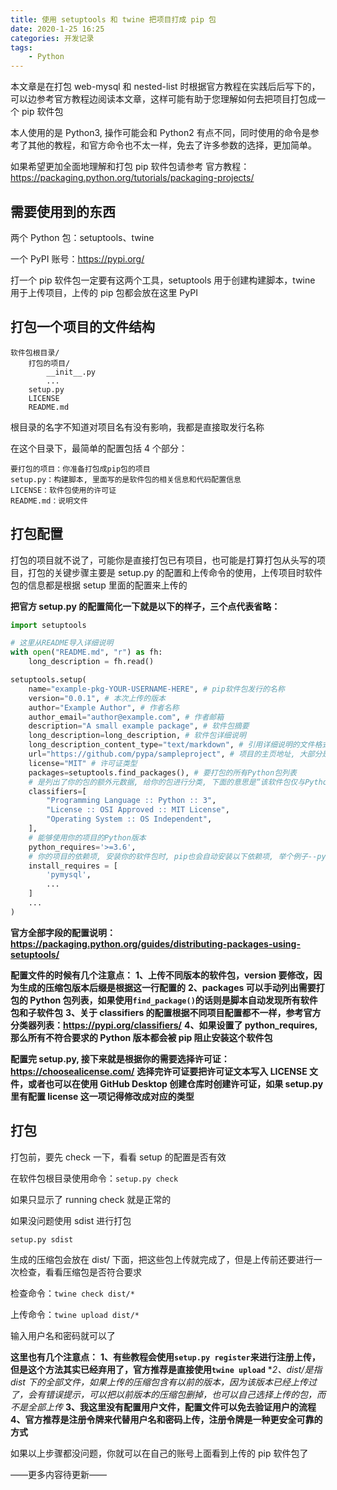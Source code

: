 ```yaml
---
title: 使用 setuptools 和 twine 把项目打成 pip 包
date: 2020-1-25 16:25
categories: 开发记录
tags:
    - Python
---
```


本文章是在打包 web-mysql 和 nested-list 时根据官方教程在实践后后写下的，可以边参考官方教程边阅读本文章，这样可能有助于您理解如何去把项目打包成一个 pip 软件包

本人使用的是 Python3, 操作可能会和 Python2 有点不同，同时使用的命令是参考了其他的教程，和官方命令也不太一样，免去了许多参数的选择，更加简单。

如果希望更加全面地理解和打包 pip 软件包请参考
官方教程：<https://packaging.python.org/tutorials/packaging-projects/>

<!--more-->

需要使用到的东西
---

两个 Python 包：setuptools、twine

一个 PyPI 账号：<https://pypi.org/>

打一个 pip 软件包一定要有这两个工具，setuptools 用于创建构建脚本，twine 用于上传项目，上传的 pip 包都会放在这里 PyPI

打包一个项目的文件结构
---

```Text
软件包根目录/
    打包的项目/
        __init__.py
        ...
    setup.py
    LICENSE
    README.md
```

根目录的名字不知道对项目名有没有影响，我都是直接取发行名称

在这个目录下，最简单的配置包括 4 个部分：

```Text
要打包的项目：你准备打包成pip包的项目
setup.py：构建脚本, 里面写的是软件包的相关信息和代码配置信息
LICENSE：软件包使用的许可证
README.md：说明文件
```

打包配置
---

打包的项目就不说了，可能你是直接打包已有项目，也可能是打算打包从头写的项目，打包的关键步骤主要是 setup.py 的配置和上传命令的使用，上传项目时软件包的信息都是根据 setup 里面的配置来上传的

**把官方 setup.py 的配置简化一下就是以下的样子，三个点代表省略：**

```Python
import setuptools

# 这里从README导入详细说明
with open("README.md", "r") as fh:
    long_description = fh.read()

setuptools.setup(
    name="example-pkg-YOUR-USERNAME-HERE", # pip软件包发行的名称
    version="0.0.1", # 本次上传的版本
    author="Example Author", # 作者名称
    author_email="author@example.com", # 作者邮箱
    description="A small example package", # 软件包摘要
    long_description=long_description, # 软件包详细说明
    long_description_content_type="text/markdown", # 引用详细说明的文件格式
    url="https://github.com/pypa/sampleproject", # 项目的主页地址, 大部分是使用该项目在自己代码储存库的地址
    license="MIT" # 许可证类型
    packages=setuptools.find_packages(), # 要打包的所有Python包列表
    # 是列出了你的包的额外元数据, 给你的包进行分类, 下面的意思是“该软件包仅与Python 3兼容, 已获得MIT许可, 与操作系统无关”
    classifiers=[
        "Programming Language :: Python :: 3",
        "License :: OSI Approved :: MIT License",
        "Operating System :: OS Independent",
    ],
    # 能够使用你的项目的Python版本
    python_requires='>=3.6',
    # 你的项目的依赖项, 安装你的软件包时, pip也会自动安装以下依赖项, 举个例子--pymysql
    install_requires = [
        'pymysql',
        ...
    ]
    ...
)
```

**官方全部字段的配置说明：<https://packaging.python.org/guides/distributing-packages-using-setuptools/>**

**配置文件的时候有几个注意点：**
**1、上传不同版本的软件包，version 要修改，因为生成的压缩包版本后缀是根据这一行配置的**
**2、packages 可以手动列出需要打包的 Python 包列表，如果使用`find_package()`的话则是脚本自动发现所有软件包和子软件包**
**3、关于 classifiers 的配置根据不同项目配置都不一样，参考官方分类器列表：<https://pypi.org/classifiers/>**
**4、如果设置了 python_requires, 那么所有不符合要求的 Python 版本都会被 pip 阻止安装这个软件包**

**配置完 setup.py, 接下来就是根据你的需要选择许可证：<https://choosealicense.com/>**
**选择完许可证要把许可证文本写入 LICENSE 文件，或者也可以在使用 GitHub Desktop 创建仓库时创建许可证，如果 setup.py 里有配置 license 这一项记得修改成对应的类型**

打包
---

打包前，要先 check 一下，看看 setup 的配置是否有效

在软件包根目录使用命令：`setup.py check`

如果只显示了 running check 就是正常的

如果没问题使用 sdist 进行打包

`setup.py sdist`

生成的压缩包会放在 dist/ 下面，把这些包上传就完成了，但是上传前还要进行一次检查，看看压缩包是否符合要求

检查命令：`twine check dist/*`

上传命令：`twine upload dist/*`

输入用户名和密码就可以了

**这里也有几个注意点：**
**1、有些教程会使用`setup.py register`来进行注册上传，但是这个方法其实已经弃用了，官方推荐是直接使用`twine upload`**
**2、dist/*是指 dist 下的全部文件，如果上传的压缩包含有以前的版本，因为该版本已经上传过了，会有错误提示，可以把以前版本的压缩包删掉，也可以自己选择上传的包，而不是全部上传**
**3、我这里没有配置用户文件，配置文件可以免去验证用户的流程**
**4、官方推荐是注册令牌来代替用户名和密码上传，注册令牌是一种更安全可靠的方式**

如果以上步骤都没问题，你就可以在自己的账号上面看到上传的 pip 软件包了

——更多内容待更新——
